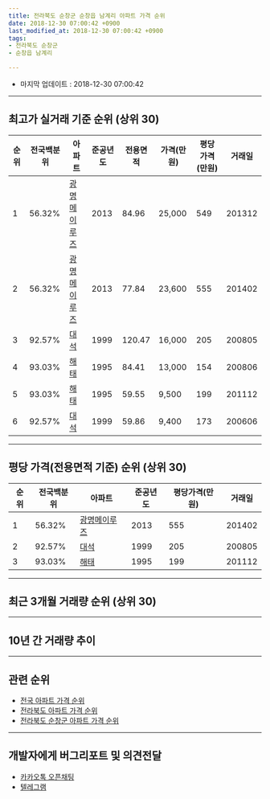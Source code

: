 ```yaml
---
title: 전라북도 순창군 순창읍 남계리 아파트 가격 순위
date: 2018-12-30 07:00:42 +0900
last_modified_at: 2018-12-30 07:00:42 +0900
tags:
- 전라북도 순창군
- 순창읍 남계리

---
```


* 마지막 업데이트 : 2018-12-30 07:00:42

---

## 최고가 실거래 기준 순위 (상위 30)


|순위|전국백분위|아파트|준공년도|전용면적|가격(만원)|평당가격(만원)|거래일|
|---|---|---|---|---|---|---|---|
|1|56.32%|[광명메이루즈](https://search.naver.com/search.naver?query=%EC%A0%84%EB%9D%BC%EB%B6%81%EB%8F%84+%EC%88%9C%EC%B0%BD%EA%B5%B0+%EC%88%9C%EC%B0%BD%EC%9D%8D+%EB%82%A8%EA%B3%84%EB%A6%AC+%EA%B4%91%EB%AA%85%EB%A9%94%EC%9D%B4%EB%A3%A8%EC%A6%88)|2013|84.96|25,000|549|201312|
|2|56.32%|[광명메이루즈](https://search.naver.com/search.naver?query=%EC%A0%84%EB%9D%BC%EB%B6%81%EB%8F%84+%EC%88%9C%EC%B0%BD%EA%B5%B0+%EC%88%9C%EC%B0%BD%EC%9D%8D+%EB%82%A8%EA%B3%84%EB%A6%AC+%EA%B4%91%EB%AA%85%EB%A9%94%EC%9D%B4%EB%A3%A8%EC%A6%88)|2013|77.84|23,600|555|201402|
|3|92.57%|[대석](https://search.naver.com/search.naver?query=%EC%A0%84%EB%9D%BC%EB%B6%81%EB%8F%84+%EC%88%9C%EC%B0%BD%EA%B5%B0+%EC%88%9C%EC%B0%BD%EC%9D%8D+%EB%82%A8%EA%B3%84%EB%A6%AC+%EB%8C%80%EC%84%9D)|1999|120.47|16,000|205|200805|
|4|93.03%|[해태](https://search.naver.com/search.naver?query=%EC%A0%84%EB%9D%BC%EB%B6%81%EB%8F%84+%EC%88%9C%EC%B0%BD%EA%B5%B0+%EC%88%9C%EC%B0%BD%EC%9D%8D+%EB%82%A8%EA%B3%84%EB%A6%AC+%ED%95%B4%ED%83%9C)|1995|84.41|13,000|154|200806|
|5|93.03%|[해태](https://search.naver.com/search.naver?query=%EC%A0%84%EB%9D%BC%EB%B6%81%EB%8F%84+%EC%88%9C%EC%B0%BD%EA%B5%B0+%EC%88%9C%EC%B0%BD%EC%9D%8D+%EB%82%A8%EA%B3%84%EB%A6%AC+%ED%95%B4%ED%83%9C)|1995|59.55|9,500|199|201112|
|6|92.57%|[대석](https://search.naver.com/search.naver?query=%EC%A0%84%EB%9D%BC%EB%B6%81%EB%8F%84+%EC%88%9C%EC%B0%BD%EA%B5%B0+%EC%88%9C%EC%B0%BD%EC%9D%8D+%EB%82%A8%EA%B3%84%EB%A6%AC+%EB%8C%80%EC%84%9D)|1999|59.86|9,400|173|200606|


---

## 평당 가격(전용면적 기준) 순위 (상위 30)


|순위|전국백분위|아파트|준공년도|평당가격(만원)|거래일|
|---|---|---|---|---|---|
|1|56.32%|[광명메이루즈](https://search.naver.com/search.naver?query=%EC%A0%84%EB%9D%BC%EB%B6%81%EB%8F%84+%EC%88%9C%EC%B0%BD%EA%B5%B0+%EC%88%9C%EC%B0%BD%EC%9D%8D+%EB%82%A8%EA%B3%84%EB%A6%AC+%EA%B4%91%EB%AA%85%EB%A9%94%EC%9D%B4%EB%A3%A8%EC%A6%88)|2013|555|201402|
|2|92.57%|[대석](https://search.naver.com/search.naver?query=%EC%A0%84%EB%9D%BC%EB%B6%81%EB%8F%84+%EC%88%9C%EC%B0%BD%EA%B5%B0+%EC%88%9C%EC%B0%BD%EC%9D%8D+%EB%82%A8%EA%B3%84%EB%A6%AC+%EB%8C%80%EC%84%9D)|1999|205|200805|
|3|93.03%|[해태](https://search.naver.com/search.naver?query=%EC%A0%84%EB%9D%BC%EB%B6%81%EB%8F%84+%EC%88%9C%EC%B0%BD%EA%B5%B0+%EC%88%9C%EC%B0%BD%EC%9D%8D+%EB%82%A8%EA%B3%84%EB%A6%AC+%ED%95%B4%ED%83%9C)|1995|199|201112|


---

## 최근 3개월 거래량 순위 (상위 30)


<div style="width:100%;">
    <canvas id="deal_count_ranking" height="250"></canvas>
</div>


<script>
new Chart(document.getElementById("deal_count_ranking"), {
    type: 'horizontalBar',
    data: {
        labels: ['해태', '대석', '광명메이루즈'],
        datasets: [{
            label: '실거래 수',
            data: [2, 1, 1],
            borderColor: "rgba(255, 0, 128, 1)",
            backgroundColor: "rgba(255, 0, 128, 0.5)",
            fill: false,
        }]
    },
    options: {
        responsive: true,
        title: {
            display: true,
            text: '최근 3개월 거래량 순위'
        },
        tooltips: {
            mode: 'index',
            intersect: false,
            callbacks: {
                title: function(tooltipItems, data) {
                    return "실거래 수:";
                },
                label: function(tooltipItem, data) {
                    return data.labels[tooltipItem.index] + ": " + tooltipItem.xLabel;
                }
            }
        },
        hover: {
            mode: 'nearest',
            intersect: true
        },
        scales: {
            xAxes: [{
                display: true,
                scaleLabel: {
                    display: true,
                    labelString: '실거래 수'
                },
                ticks: {
                    suggestedMin: 0,
                }
            }],
            yAxes: [{
                display: true,
                ticks: {
                    autoSkip: false,
                    callback: function(value, index, values) {
                        if (value.length > 15)
                            return value.substr(0, 13) + "...";
                        else
                            return value;
                    }
                },
                scaleLabel: {
                    display: false,
                }
            }]
        }
    }
});

</script>


---

## 10년 간 거래량 추이


<div style="width:100%;">
    <canvas id="deal_progress" height="250"></canvas>
</div>

<script>
new Chart(document.getElementById("deal_progress"), {
    type: 'line',
    data: {
        labels: ['200812','200901','200902','200903','200904','200905','200906','200907','200908','200909','200910','200911','200912','201001','201002','201003','201004','201005','201006','201007','201008','201009','201010','201011','201012','201101','201102','201103','201104','201105','201106','201107','201108','201109','201110','201111','201112','201201','201202','201203','201204','201205','201206','201207','201208','201209','201210','201211','201212','201301','201302','201303','201304','201305','201306','201307','201308','201309','201310','201311','201312','201401','201402','201403','201404','201405','201406','201407','201408','201409','201410','201411','201412','201501','201502','201503','201504','201505','201506','201507','201508','201509','201510','201511','201512','201601','201602','201603','201604','201605','201606','201607','201608','201609','201610','201611','201612','201701','201702','201703','201704','201705','201706','201707','201708','201709','201710','201711','201712','201801','201802','201803','201804','201805','201806','201807','201808','201809','201810','201811','201812'],
        datasets: [{
            label: '실거래 수',
            pointRadius: 1,
            data: [2, 2, 1, 3, 0, 1, 1, 1, 3, 2, 0, 1, 3, 1, 0, 1, 3, 3, 3, 1, 2, 0, 1, 0, 0, 1, 1, 3, 2, 3, 2, 0, 3, 1, 2, 2, 4, 0, 0, 0, 0, 0, 0, 0, 2, 0, 2, 4, 3, 0, 1, 1, 0, 2, 1, 0, 0, 1, 3, 4, 8, 4, 5, 1, 3, 2, 0, 3, 1, 1, 1, 1, 0, 1, 3, 1, 2, 3, 1, 1, 2, 1, 1, 1, 0, 4, 1, 1, 1, 1, 2, 2, 1, 1, 2, 1, 1, 3, 3, 1, 2, 1, 0, 2, 1, 4, 2, 6, 0, 2, 0, 2, 0, 2, 2, 1, 3, 1, 4, 0, 0],
            borderColor: "rgba(255, 201, 14, 1)",
            backgroundColor: "rgba(255, 201, 14, 0.5)",
            fill: true,
        }]
    },
    options: {
        responsive: true,
        title: {
            display: true,
            text: '10년간 거래량 추이'
        },
        tooltips: {
            mode: 'index',
            intersect: false,
        },
        hover: {
            mode: 'nearest',
            intersect: true
        },
        scales: {
            xAxes: [{
                display: true,
                scaleLabel: {
                    display: true,
                    labelString: '년/월'
                }
            }],
            yAxes: [{
                display: true,
                ticks: {
                    suggestedMin: 0,
                },
                scaleLabel: {
                    display: true,
                    labelString: '실거래 수'
                }
            }]
        }
    }
});

</script>


---

## 관련 순위

- [전국 아파트 가격 순위](https://inasie.github.io/apt-ranking/전국)
- [전라북도 아파트 가격 순위](https://inasie.github.io/apt-ranking/전라북도)
- [전라북도 순창군 아파트 가격 순위](https://inasie.github.io/apt-ranking/전라북도-순창군)


---

## 개발자에게 버그리포트 및 의견전달

- [카카오톡 오픈채팅](https://open.kakao.com/o/gLJUAP4)
- [텔레그램](https://t.me/inasie)

